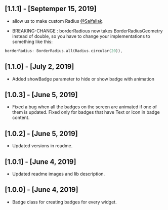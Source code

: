 ## [1.1.1] - [Septemper 15, 2019]
- allow us to make custom Radius [@Saifallak](http://github.com/saifallak/).
* BREAKING-CHANGE : borderRadious now takes BorderRadiusGeometry instead of double, so you have to change your implementations to something like this:
```dart
borderRadius: BorderRadius.all(Radius.circular(20)),
```

## [1.1.0] - [July 2, 2019]
* Added showBadge parameter to hide or show badge with animation

## [1.0.3] - [June 5, 2019]
* Fixed a bug when all the badges on the screen are animated if one of them is updated. Fixed only for badges that have Text or Icon in badge content. 

## [1.0.2] - [June 5, 2019]
* Updated versions in readme.

## [1.0.1] - [June 4, 2019]
* Updated readme images and lib description.

## [1.0.0] - [June 4, 2019]
* Badge class for creating badges for every widget.
